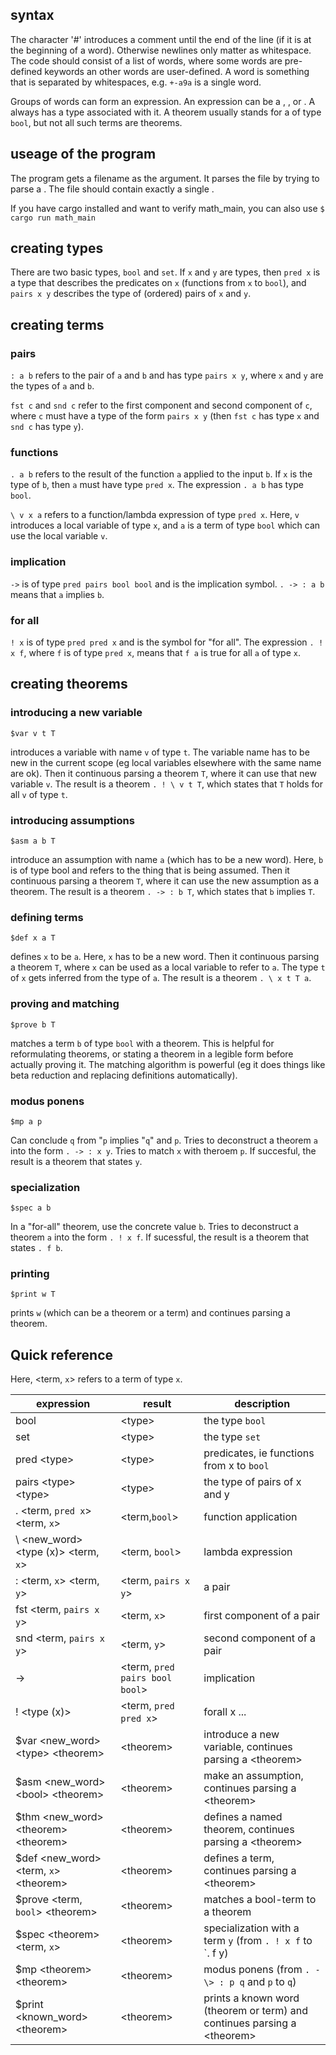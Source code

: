 

## syntax

The character '#' introduces a comment until the end of the line (if it is at the beginning of a word).
Otherwise newlines only matter as whitespace.
The code should consist of a list of words, where some words are pre-defined keywords an other words are user-defined.
A word is something that is separated by whitespaces, e.g. `+-a9a` is a single word.

Groups of words can form an expression.
An expression can be a <type>, <term>, or <theorem>.
A <term> always has a type associated with it.
A theorem usually stands for a <term> of type `bool`,
but not all such terms are theorems.

## useage of the program

The program gets a filename as the argument.
It parses the file by trying to parse a <theorem>.
The file should contain exactly a single <theorem>.

If you have cargo installed and want to verify math_main, you can also use
`$ cargo run math_main`

## creating types

There are two basic types, `bool` and `set`.
If `x` and `y` are types, then `pred x` is a type that describes the predicates on `x` (functions from `x` to `bool`), and `pairs x y` describes the type of (ordered) pairs of `x` and `y`.

## creating terms

### pairs
`: a b` 
refers to the pair of `a` and `b` and has type
`pairs x y`, where `x` and `y` are the types of `a` and `b`.

`fst c` and `snd c`
refer to the first component and second component of `c`,
where `c` must have a type of the form `pairs x y`
(then `fst c` has type `x` and `snd c` has type `y`).

### functions
`. a b` 
refers to the result of the function `a` applied to the input `b`.
If `x` is the type of `b`, then `a` must have type `pred x`.
The expression `. a b` has type `bool`.

`\ v x a`
refers to a function/lambda expression of type `pred x`.
Here, `v` introduces a local variable of type `x`, and `a` is a term of type `bool`
which can use the local variable `v`.

### implication

`->` 
is of type `pred pairs bool bool` and is the implication symbol.
`. -> : a b` means that `a` implies `b`.

### for all

`! x`
is of type `pred pred x` and is the symbol for "for all".
The expression `. ! x f`, where `f` is of type `pred x`, 
means that `f a` is true for all `a` of type `x`.


## creating theorems


### introducing a new variable

`$var v t T`

introduces a variable with name `v` of type `t`.
The variable name has to be new in the current scope (eg local variables elsewhere with the same name are ok).
Then it continuous parsing a theorem `T`, where it can use that new variable `v`.
The result is a theorem `. ! \ v t T`, which states that `T` holds for all `v` of type `t`.

### introducing assumptions

`$asm a b T`

introduce an assumption with name `a` (which has to be a new word).
Here, `b` is of type bool and refers to the thing that is being assumed.
Then it continuous parsing a theorem `T`, where it can use the new assumption as a theorem.
The result is a theorem `. -> : b T`, which states that `b` implies `T`.

### defining terms

`$def x a T`

defines `x` to be `a`. Here, `x` has to be a new word.
Then it continuous parsing a theorem `T`, where `x` can be used as a local variable to refer to `a`.
The type `t` of `x` gets inferred from the type of `a`.
The result is a theorem `. \ x t T a`.

### proving and matching

`$prove b T`

matches a term `b` of type `bool` with a theorem.
This is helpful for reformulating theorems,
or stating a theorem in a legible form before actually proving it.
The matching algorithm is powerful (eg it does things like beta reduction and replacing definitions automatically).


### modus ponens

`$mp a p`

Can conclude `q` from "`p` implies "`q`" and `p`.
Tries to deconstruct a theorem `a` into the form `. -> : x y`.
Tries to match `x` with theroem `p`.
If succesful, the result is a theorem that states `y`.

### specialization

`$spec a b`

In a "for-all" theorem, use the concrete value `b`.
Tries to deconstruct a theorem `a` into the form `. ! x f`.
If sucessful, the result is a theorem that states `. f b`.

### printing

`$print w T`

prints `w` (which can be a theorem or a term) and continues parsing a theorem.

## Quick reference

Here, \<term, `x`\> refers to a term of type `x`.

| expression  | result | description |
| --- | --- | --- |
| bool                       |  \<type\> |  the type `bool` |
| set                        |  \<type\> |  the type `set` |
| pred \<type\>              |  \<type\> |  predicates, ie functions from x to `bool` |
| pairs \<type\> \<type\>    |  \<type\> |  the type of pairs of x and y |
| . \<term, `pred x`\> \<term, `x`\>      |  \<term,`bool`\>                   |  function application |
| \ \<new_word\> \<type (x)\> \<term, `x`\> |  \<term, `bool`\>                  |  lambda expression |
| : \<term, `x`\> \<term, `y`\>           |  \<term, `pairs x y`\>             |  a pair |
| fst \<term, `pairs x y`\>             |  \<term, `x`\>                     |  first component of a pair |
| snd \<term, `pairs x y`\>             |  \<term, `y`\>                     |  second component of a pair |
| -\>                                  |  \<term, `pred pairs bool bool`\>  |  implication |
| ! \<type (x)\>                        |  \<term, `pred pred x`\>           |  forall x ... |
| $var \<new_word\> \<type\> \<theorem\>      |    \<theorem\>    |    introduce a new variable, continues parsing a \<theorem\> |
| $asm \<new_word\> \<bool\> \<theorem\>      |    \<theorem\>    |    make an assumption, continues parsing a \<theorem\> |
| $thm \<new_word\> \<theorem\> \<theorem\>   |    \<theorem\>    |    defines a named theorem, continues parsing a \<theorem\> |
| $def \<new_word\> \<term, `x`\> \<theorem\> |    \<theorem\>    |    defines a term, continues parsing a \<theorem\> |
| $prove \<term, `bool`\> \<theorem\>       |    \<theorem\>    |    matches a bool-term to a theorem |
| $spec \<theorem\> \<term, `x`\>           |    \<theorem\>    |    specialization with a term `y` (from `. ! x f` to `. f y) |
| $mp \<theorem\> \<theorem\>               |    \<theorem\>    |    modus ponens (from `. -\> : p q` and `p` to `q`) |
| $print \<known_word\> \<theorem\>         |    \<theorem\>    |    prints a known word (theorem or term) and continues parsing a \<theorem\> |

